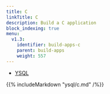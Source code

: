 ```yaml
---
title: C
linkTitle: C
description: Build a C application
block_indexing: true
menu:
  v1.3:
    identifier: build-apps-c
    parent: build-apps
    weight: 557
---
```


<ul class="nav nav-tabs nav-tabs-yb">
  <li>
    <a href="#ysql" class="nav-link active" id="ysql-tab" data-toggle="tab" role="tab" aria-controls="ysql" aria-selected="false">
      <i class="icon-postgres" aria-hidden="true"></i>
      YSQL
    </a>
  </li>
  <!--
  <li>
    <a href="#ycql" class="nav-link" id="ycql-tab" data-toggle="tab" role="tab" aria-controls="ycql" aria-selected="true">
      <i class="icon-cassandra" aria-hidden="true"></i>
      YCQL
    </a>
  </li>
-->
</ul>

<div class="tab-content">
  <div id="ysql" class="tab-pane fade show active" role="tabpanel" aria-labelledby="ysql-tab">
    {{% includeMarkdown "ysql/c.md" /%}}
  </div>
  <!--
  <div id="ycql" class="tab-pane fade" role="tabpanel" aria-labelledby="ycql-tab">
    {{% includeMarkdown "ycql/cpp.md" /%}}
  </div>
-->
</div>

